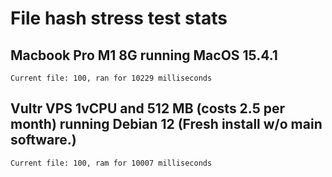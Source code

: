 # File hash stress test stats
## Macbook Pro M1 8G running MacOS 15.4.1
`Current file: 100, ran for 10229 milliseconds`
## Vultr VPS 1vCPU and 512 MB (costs 2.5 per month) running Debian 12 (Fresh install w/o main software.)
`Current file: 100, ram for 10007 milliseconds`
